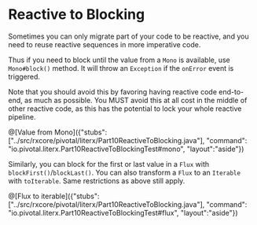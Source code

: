 # Reactive to Blocking

Sometimes you can only migrate part of your code to be reactive, and you need to reuse
reactive sequences in more imperative code.

Thus if you need to block until the value from a `Mono` is available, use `Mono#block()`
method. It will throw an `Exception` if the `onError` event is triggered.

Note that you should avoid this by favoring having reactive code end-to-end, as much as
possible. You MUST avoid this at all cost in the middle of other reactive code, as this has
the potential to lock your whole reactive pipeline.

@[Value from Mono]({"stubs": ["../src/rxcore/pivotal/literx/Part10ReactiveToBlocking.java"], "command": "io.pivotal.literx.Part10ReactiveToBlockingTest#mono", "layout":"aside"})


Similarly, you can block for the first or last value in a `Flux` with `blockFirst()`/`blockLast()`.
You can also transform a `Flux` to an `Iterable` with `toIterable`. Same restrictions as
above still apply.

@[Flux to iterable]({"stubs": ["../src/rxcore/pivotal/literx/Part10ReactiveToBlocking.java"], "command": "io.pivotal.literx.Part10ReactiveToBlockingTest#flux", "layout":"aside"})
